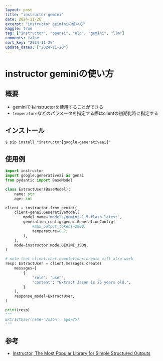 ```yaml
---
layout: post
title: "instructor gemini"
date: 2024-11-26
excerpt: "instructor geiminiの使い方"
kaggle: true
tag: ["instructor", "openai", "nlp", "gemini", "llm"]
comments: false
sort_key: "2024-11-26"
update_dates: ["2024-11-26"]
---
```


# instructor geminiの使い方

## 概要
 - geminiでもinstructorを使用することができる
 - `temperature`などのパラメータを指定する際はclientの初期化時に指定する

## インストール

```console
$ pip install "instructor[google-generativeai]"
```

## 使用例

```python
import instructor
import google.generativeai as genai
from pydantic import BaseModel

class ExtractUser(BaseModel):
    name: str
    age: int

client = instructor.from_gemini(
    client=genai.GenerativeModel(
        model_name="models/gemini-1.5-flash-latest",
        generation_config=genai.GenerationConfig(
            #max_output_tokens=2000,
            temperature=0.2,
        ),
    ),
    mode=instructor.Mode.GEMINI_JSON,
)

# note that client.chat.completions.create will also work
resp: ExtractUser = client.messages.create(
    messages=[
        {
            "role": "user",
            "content": "Extract Jason is 25 years old.",
        }
    ],
    response_model=ExtractUser,
)

print(resp)
"""
ExtractUser(name='Jason', age=25)
"""
```

## 参考
 - [Instructor, The Most Popular Library for Simple Structured Outputs](https://python.useinstructor.com/)
